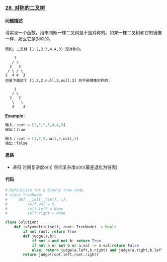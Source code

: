 ### [28. 对称的二叉树](https://leetcode-cn.com/problems/dui-cheng-de-er-cha-shu-lcof/)

#### 问题描述
请实现一个函数，用来判断一棵二叉树是不是对称的。如果一棵二叉树和它的镜像一样，那么它是对称的。
```
例如，二叉树 [1,2,2,3,4,4,3] 是对称的。

    1
   / \
  2   2
 / \ / \
3  4 4  3
但是下面这个 [1,2,2,null,3,null,3] 则不是镜像对称的:

    1
   / \
  2   2
   \   \
   3    3
```

**Example:**
```python
输入：root = [1,2,2,3,4,4,3]
输出：true

输入：root = [1,2,2,null,3,null,3]
输出：false
```

#### 思路
- 递归
时间复杂度o(n) 空间复杂度o(n)(最差退化为链表)

#### 代码

```python
# Definition for a binary tree node.
# class TreeNode:
#     def __init__(self, x):
#         self.val = x
#         self.left = None
#         self.right = None

class Solution:
    def isSymmetric(self, root: TreeNode) -> bool:
        if not root: return True
        def judge(a,b):
            if not a and not b: return True
            if not a or not b or a.val != b.val:return False
            else: return judge(a.left,b.right) and judge(a.right,b.left)
        return judge(root.left,root.right)

```